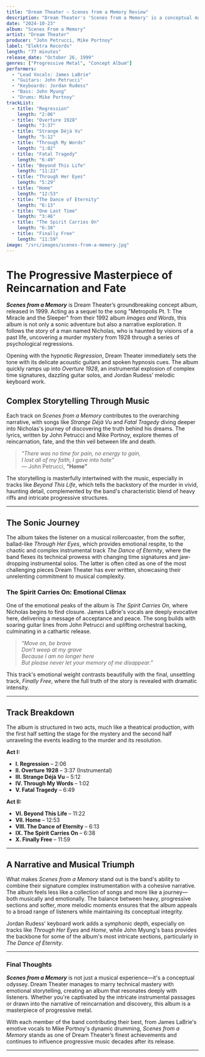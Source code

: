 ```yaml
---
title: "Dream Theater – Scenes from a Memory Review"
description: "Dream Theater's 'Scenes from a Memory' is a conceptual masterpiece, weaving a narrative of reincarnation and fate through their intricate and progressive metal sound."
date: "2024-10-23"
album: "Scenes From a Memory"
artist: "Dream Theater"
producer: "John Petrucci, Mike Portnoy"
label: "Elektra Records"
length: "77 minutes"
release_date: "October 26, 1999"
genres: ["Progressive Metal", "Concept Album"]
performers:
  - "Lead Vocals: James LaBrie"
  - "Guitars: John Petrucci"
  - "Keyboards: Jordan Rudess"
  - "Bass: John Myung"
  - "Drums: Mike Portnoy"
trackList:
  - title: "Regression"
    length: "2:06"
  - title: "Overture 1928"
    length: "3:37"
  - title: "Strange Déjà Vu"
    length: "5:12"
  - title: "Through My Words"
    length: "1:02"
  - title: "Fatal Tragedy"
    length: "6:49"
  - title: "Beyond This Life"
    length: "11:22"
  - title: "Through Her Eyes"
    length: "5:29"
  - title: "Home"
    length: "12:53"
  - title: "The Dance of Eternity"
    length: "6:13"
  - title: "One Last Time"
    length: "3:46"
  - title: "The Spirit Carries On"
    length: "6:38"
  - title: "Finally Free"
    length: "11:59"
image: "/src/images/scenes-from-a-memory.jpg"
---
```


# The Progressive Masterpiece of Reincarnation and Fate

_**Scenes from a Memory**_ is Dream Theater’s groundbreaking concept album, released in 1999. Acting as a sequel to the song "Metropolis Pt. 1: The Miracle and the Sleeper" from their 1992 album _Images and Words_, this album is not only a sonic adventure but also a narrative exploration. It follows the story of a man named Nicholas, who is haunted by visions of a past life, uncovering a murder mystery from 1928 through a series of psychological regressions.

Opening with the hypnotic _Regression_, Dream Theater immediately sets the tone with its delicate acoustic guitars and spoken hypnosis cues. The album quickly ramps up into _Overture 1928_, an instrumental explosion of complex time signatures, dazzling guitar solos, and Jordan Rudess' melodic keyboard work.

## Complex Storytelling Through Music

Each track on _Scenes from a Memory_ contributes to the overarching narrative, with songs like _Strange Déjà Vu_ and _Fatal Tragedy_ diving deeper into Nicholas's journey of discovering the truth behind his dreams. The lyrics, written by John Petrucci and Mike Portnoy, explore themes of reincarnation, fate, and the thin veil between life and death.

> _"There was no time for pain, no energy to gain,  
> I lost all of my faith, I gave into hate"_  
> — John Petrucci, **“Home”**

The storytelling is masterfully intertwined with the music, especially in tracks like _Beyond This Life_, which tells the backstory of the murder in vivid, haunting detail, complemented by the band's characteristic blend of heavy riffs and intricate progressive structures.

---

## The Sonic Journey

The album takes the listener on a musical rollercoaster, from the softer, ballad-like _Through Her Eyes_, which provides emotional respite, to the chaotic and complex instrumental track _The Dance of Eternity_, where the band flexes its technical prowess with changing time signatures and jaw-dropping instrumental solos. The latter is often cited as one of the most challenging pieces Dream Theater has ever written, showcasing their unrelenting commitment to musical complexity.

### The Spirit Carries On: Emotional Climax

One of the emotional peaks of the album is _The Spirit Carries On_, where Nicholas begins to find closure. James LaBrie's vocals are deeply evocative here, delivering a message of acceptance and peace. The song builds with soaring guitar lines from John Petrucci and uplifting orchestral backing, culminating in a cathartic release.

> _“Move on, be brave  
> Don't weep at my grave  
> Because I am no longer here  
> But please never let your memory of me disappear.”_

This track's emotional weight contrasts beautifully with the final, unsettling track, _Finally Free_, where the full truth of the story is revealed with dramatic intensity.

---

## Track Breakdown

The album is structured in two acts, much like a theatrical production, with the first half setting the stage for the mystery and the second half unraveling the events leading to the murder and its resolution.

**Act I:**

- **I. Regression** – 2:06
- **II. Overture 1928** – 3:37 (Instrumental)
- **III. Strange Déjà Vu** – 5:12
- **IV. Through My Words** – 1:02
- **V. Fatal Tragedy** – 6:49

**Act II:**

- **VI. Beyond This Life** – 11:22
- **VII. Home** – 12:53
- **VIII. The Dance of Eternity** – 6:13
- **IX. The Spirit Carries On** – 6:38
- **X. Finally Free** – 11:59

---

## A Narrative and Musical Triumph

What makes _Scenes from a Memory_ stand out is the band's ability to combine their signature complex instrumentation with a cohesive narrative. The album feels less like a collection of songs and more like a journey—both musically and emotionally. The balance between heavy, progressive sections and softer, more melodic moments ensures that the album appeals to a broad range of listeners while maintaining its conceptual integrity.

Jordan Rudess' keyboard work adds a symphonic depth, especially on tracks like _Through Her Eyes_ and _Home_, while John Myung's bass provides the backbone for some of the album's most intricate sections, particularly in _The Dance of Eternity_.

---

### Final Thoughts

_**Scenes from a Memory**_ is not just a musical experience—it's a conceptual odyssey. Dream Theater manages to marry technical mastery with emotional storytelling, creating an album that resonates deeply with listeners. Whether you're captivated by the intricate instrumental passages or drawn into the narrative of reincarnation and discovery, this album is a masterpiece of progressive metal.

With each member of the band contributing their best, from James LaBrie's emotive vocals to Mike Portnoy's dynamic drumming, _Scenes from a Memory_ stands as one of Dream Theater’s finest achievements and continues to influence progressive music decades after its release.

---
